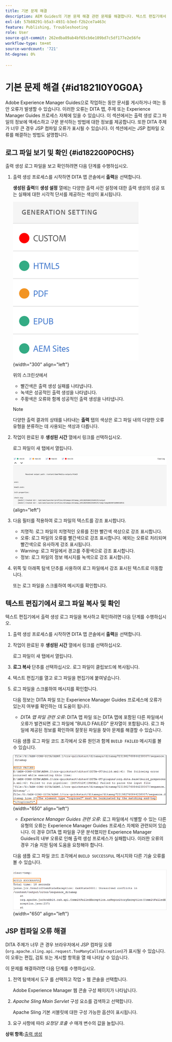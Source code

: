 ```yaml
---
title: 기본 문제 해결
description: AEM Guides의 기본 문제 해결 관련 문제를 해결합니다. 텍스트 편집기에서 로그 파일을 보고, 복사하고, 확인하고, JSP 컴파일 오류를 해결하는 방법에 대해 알아봅니다.
exl-id: 57b88291-b5a3-4931-b3ed-f2b2ce7a463c
feature: Publishing, Troubleshooting
role: User
source-git-commit: 262edba89ab4bf65cb6e109bd7c5df177e2e56fe
workflow-type: tm+mt
source-wordcount: '721'
ht-degree: 0%

---
```


# 기본 문제 해결 {#id1821I0Y0G0A}

Adobe Experience Manager Guides으로 작업하는 동안 문서를 게시하거나 여는 동안 오류가 발생할 수 있습니다. 이러한 오류는 DITA 맵, 주제 또는 Experience Manager Guides 프로세스 자체에 있을 수 있습니다. 이 섹션에서는 출력 생성 로그 파일의 정보에 액세스하고 구문 분석하는 방법에 대한 정보를 제공합니다. 또한 DITA 주제가 너무 큰 경우 JSP 컴파일 오류가 표시될 수 있습니다. 이 섹션에서는 JSP 컴파일 오류를 해결하는 방법도 설명합니다.

## 로그 파일 보기 및 확인 {#id1822G0P0CHS}

출력 생성 로그 파일을 보고 확인하려면 다음 단계를 수행하십시오.

1. 출력 생성 프로세스를 시작하면 DITA 맵 콘솔에서 **출력**&#x200B;을 선택합니다.

   **생성된 출력**&#x200B;의 **생성 설정** 열에는 다양한 출력 사전 설정에 대한 출력 생성의 성공 또는 실패에 대한 시각적 단서를 제공하는 색상이 표시됩니다.

   ![](images/output-general-settings-new.png){width="300" align="left"}

   위의 스크린샷에서

   - 빨간색은 출력 생성 실패를 나타냅니다.
   - 녹색은 성공적인 출력 생성을 나타냅니다.
   - 주황색은 오류와 함께 성공적인 출력 생성을 나타냅니다.

   >[!NOTE]
   >
   > 다양한 출력 결과의 상태를 나타내는 **출력** 탭의 색상은 로그 파일 내의 다양한 오류 유형을 분류하는 데 사용되는 색상과 다릅니다.

1. 작업이 완료된 후 **생성된 시간** 열에서 링크를 선택하십시오.

   로그 파일이 새 탭에서 열립니다.

   ![](images/log-file-new.png){align="left"}

1. 다음 필터를 적용하여 로그 파일의 텍스트를 강조 표시합니다.
   - 치명적: 로그 파일의 치명적인 오류를 진한 빨간색 색상으로 강조 표시합니다.
   - 오류: 로그 파일의 오류를 빨간색으로 강조 표시합니다. 예외는 오류로 처리되며 빨간색으로 유사하게 강조 표시됩니다.
   - Warning: 로그 파일에서 경고를 주황색으로 강조 표시합니다.
   - 정보: 로그 파일의 정보 메시지를 녹색으로 강조 표시합니다.

1. 위쪽 및 아래쪽 탐색 단추를 사용하여 로그 파일에서 강조 표시된 텍스트로 이동합니다.

   또는 로그 파일을 스크롤하여 메시지를 확인합니다.


## 텍스트 편집기에서 로그 파일 복사 및 확인

텍스트 편집기에서 출력 생성 로그 파일을 복사하고 확인하려면 다음 단계를 수행하십시오.

1. 출력 생성 프로세스를 시작하면 DITA 맵 콘솔에서 **출력**&#x200B;을 선택합니다.

1. 작업이 완료된 후 **생성된 시간** 열에서 링크를 선택하십시오.

   로그 파일이 새 탭에서 열립니다.

1. **로그 복사** 단추를 선택하십시오. 로그 파일이 클립보드에 복사됩니다.
1. 텍스트 편집기를 열고 로그 파일을 편집기에 붙여넣습니다.

1. 로그 파일을 스크롤하여 메시지를 확인합니다.

   다음 정보는 DITA 파일 또는 Experience Manager Guides 프로세스에 오류가 있는지 여부를 확인하는 데 도움이 됩니다.

   - *DITA 맵 파일 관련 오류*: DITA 맵 파일 또는 DITA 맵에 포함된 다른 파일에서 오류가 발견되면 로그 파일에 &quot;BUILD FAILED&quot; 문자열이 포함됩니다. 로그 파일에 제공된 정보를 확인하여 잘못된 파일을 찾아 문제를 해결할 수 있습니다.

   다음 샘플 로그 파일 코드 조각에서 오류 원인과 함께 `BUILD FAILED` 메시지를 볼 수 있습니다.

   ![](images/dita-error-in-log-file.png){width="650" align="left"}

   - *Experience Manager Guides 관련 오류*: 로그 파일에서 식별할 수 있는 다른 유형의 오류는 Experience Manager Guides 프로세스 자체와 관련되어 있습니다. 이 경우 DITA 맵 파일을 구문 분석했지만 Experience Manager Guides의 내부 오류로 인해 출력 생성 프로세스가 실패합니다. 이러한 오류의 경우 기술 지원 팀에 도움을 요청해야 합니다.

   다음 샘플 로그 파일 코드 조각에서 `BUILD SUCCESSFUL` 메시지와 다른 기술 오류를 볼 수 있습니다.

   ![](images/process-error-in-log-file.png){width="650" align="left"}


## JSP 컴파일 오류 해결

DITA 주제가 너무 큰 경우 브라우저에서 JSP 컴파일 오류 \(`org.apache.sling.api.request.TooManyCallsException`\)가 표시될 수 있습니다. 이 오류는 편집, 검토 또는 게시할 항목을 열 때 나타날 수 있습니다.

이 문제를 해결하려면 다음 단계를 수행하십시오.

1. 전역 탐색에서 도구 를 선택하고 작업 \> 웹 콘솔을 선택합니다.

   Adobe Experience Manager 웹 콘솔 구성 페이지가 나타납니다.

1. *Apache Sling Main Servlet* 구성 요소를 검색하고 선택합니다.

   Apache Sling 기본 서블릿에 대한 구성 가능한 옵션이 표시됩니다.

1. 요구 사항에 따라 *요청당 호출 수* 매개 변수의 값을 늘립니다.


**상위 항목:**[&#x200B;출력 생성](generate-output.md)
